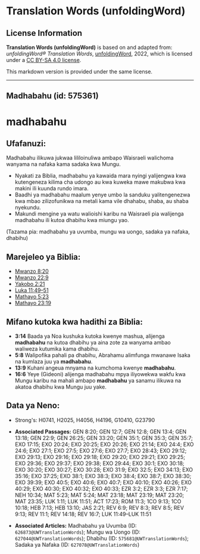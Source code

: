 # Translation Words (unfoldingWord)

## License Information

**Translation Words (unfoldingWord)** is based on and adapted from: _unfoldingWord® Translation Words_, [unfoldingWord](https://unfoldingword.org/utw), 2022, which is licensed under a [CC BY-SA 4.0 license](https://creativecommons.org/licenses/by-sa/4.0/legalcode.en).

This markdown version is provided under the same license.



--------------------------------

## Madhabahu (id: 575361)

madhabahu
=========

Ufafanuzi:
----------

Madhabahu ilikuwa jukwaa lililoinuliwa ambapo Waisraeli walichoma wanyama na nafaka kama sadaka kwa Mungu.

* Nyakati za Biblia, madhabahu ya kawaida mara nyingi yalijengwa kwa kutengeneza kilima cha udongo au kwa kuweka mawe makubwa kwa makini ili kuunda rundo imara.
* Baadhi ya madhabahu maalum yenye umbo la sanduku yalitengenezwa kwa mbao zilizofunikwa na metali kama vile dhahabu, shaba, au shaba nyekundu.
* Makundi mengine ya watu walioishi karibu na Waisraeli pia walijenga madhabahu ili kutoa dhabihu kwa miungu yao.

(Tazama pia: madhabahu ya uvumba, mungu wa uongo, sadaka ya nafaka, dhabihu)

Marejeleo ya Biblia:
--------------------

* [Mwanzo 8:20](https://ref.ly/Gen8:20)
* [Mwanzo 22:9](https://ref.ly/Gen22:9)
* [Yakobo 2:21](https://ref.ly/Jas2:21)
* [Luka 11:49–51](https://ref.ly/Luke11:49-Luke11:51)
* [Mathayo 5:23](https://ref.ly/Matt5:23)
* [Mathayo 23:19](https://ref.ly/Matt23:19)

Mifano kutoka kwa hadithi za Biblia:
------------------------------------

* **3:14** Baada ya Noa kushuka kutoka kwenye mashua, alijenga **madhabahu** na kutoa dhabihu ya aina zote za wanyama ambao waliweza kutumika kama dhabihu.
* **5:8** Walipofika pahali pa dhabihu, Abrahamu alimfunga mwanawe Isaka na kumlaza juu ya **madhabahu**.
* **13:9** Kuhani angeua mnyama na kumchoma kwenye **madhabahu**.
* **16:6** Yeye (Gideoni) alijenga madhabahu mpya iliyowekwa wakfu kwa Mungu karibu na mahali ambapo **madhabahu** ya sanamu ilikuwa na akatoa dhabihu kwa Mungu juu yake.

Data ya Neno:
-------------

* Strong's: H0741, H2025, H4056, H4196, G10410, G23790

* **Associated Passages:** GEN 8:20; GEN 12:7; GEN 12:8; GEN 13:4; GEN 13:18; GEN 22:9; GEN 26:25; GEN 33:20; GEN 35:1; GEN 35:3; GEN 35:7; EXO 17:15; EXO 20:24; EXO 20:25; EXO 20:26; EXO 21:14; EXO 24:4; EXO 24:6; EXO 27:1; EXO 27:5; EXO 27:6; EXO 27:7; EXO 28:43; EXO 29:12; EXO 29:13; EXO 29:16; EXO 29:18; EXO 29:20; EXO 29:21; EXO 29:25; EXO 29:36; EXO 29:37; EXO 29:38; EXO 29:44; EXO 30:1; EXO 30:18; EXO 30:20; EXO 30:27; EXO 30:28; EXO 31:9; EXO 32:5; EXO 34:13; EXO 35:16; EXO 37:25; EXO 38:1; EXO 38:3; EXO 38:4; EXO 38:7; EXO 38:30; EXO 39:39; EXO 40:5; EXO 40:6; EXO 40:7; EXO 40:10; EXO 40:26; EXO 40:29; EXO 40:30; EXO 40:32; EXO 40:33; EZR 3:2; EZR 3:3; EZR 7:17; NEH 10:34; MAT 5:23; MAT 5:24; MAT 23:18; MAT 23:19; MAT 23:20; MAT 23:35; LUK 1:11; LUK 11:51; ACT 17:23; ROM 11:3; 1CO 9:13; 1CO 10:18; HEB 7:13; HEB 13:10; JAS 2:21; REV 6:9; REV 8:3; REV 8:5; REV 9:13; REV 11:1; REV 14:18; REV 16:7; LUK 11:49–LUK 11:51
* **Associated Articles:** Madhabahu ya Uvumba (ID: `626873@UWTranslationWords`); Mungu wa Uongo (ID: `627044@UWTranslationWords`); Dhabihu (ID: `575681@UWTranslationWords`); Sadaka ya Nafaka (ID: `627078@UWTranslationWords`)

